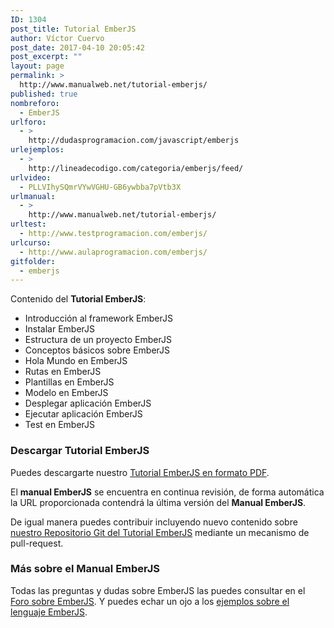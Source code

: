```yaml
---
ID: 1304
post_title: Tutorial EmberJS
author: Víctor Cuervo
post_date: 2017-04-10 20:05:42
post_excerpt: ""
layout: page
permalink: >
  http://www.manualweb.net/tutorial-emberjs/
published: true
nombreforo:
  - EmberJS
urlforo:
  - >
    http://dudasprogramacion.com/javascript/emberjs
urlejemplos:
  - >
    http://lineadecodigo.com/categoria/emberjs/feed/
urlvideo:
  - PLLVIhySQmrVYwVGHU-GB6ywbba7pVtb3X
urlmanual:
  - >
    http://www.manualweb.net/tutorial-emberjs/
urltest:
  - http://www.testprogramacion.com/emberjs/
urlcurso:
  - http://www.aulaprogramacion.com/emberjs/
gitfolder:
  - emberjs
---
```

Contenido del **Tutorial EmberJS**:

*   Introducción al framework EmberJS
*   Instalar EmberJS
*   Estructura de un proyecto EmberJS
*   Conceptos básicos sobre EmberJS
*   Hola Mundo en EmberJS
*   Rutas en EmberJS
*   Plantillas en EmberJS
*   Modelo en EmberJS
*   Desplegar aplicación EmberJS
*   Ejecutar aplicación EmberJS
*   Test en EmberJS

### Descargar Tutorial EmberJS

Puedes descargarte nuestro [Tutorial EmberJS en formato PDF][1].

El **manual EmberJS** se encuentra en continua revisión, de forma automática la URL proporcionada contendrá la última versión del **Manual EmberJS**.

De igual manera puedes contribuir incluyendo nuevo contenido sobre [nuestro Repositorio Git del Tutorial EmberJS][1] mediante un mecanismo de pull-request.

### Más sobre el Manual EmberJS

Todas las preguntas y dudas sobre EmberJS las puedes consultar en el [Foro sobre EmberJS][2]. Y puedes echar un ojo a los [ejemplos sobre el lenguaje EmberJS][3].

 [1]: https://gitprint.com/manualweb/manualweb/blob/master/ember/pdf/tutorial-ember-pdf.md
 [2]: http://dudasprogramacion.com/javascript/emberjs
 [3]: http://lineadecodigo.com/categoria/emberjs